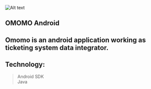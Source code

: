 ![Alt text](http://omomo.pl/templates/omomo/images/mobile-app-adv.png)


## OMOMO Android
Omomo is an android application working as ticketing system data integrator.
---   
  
## Technology:
>Android SDK  
Java
